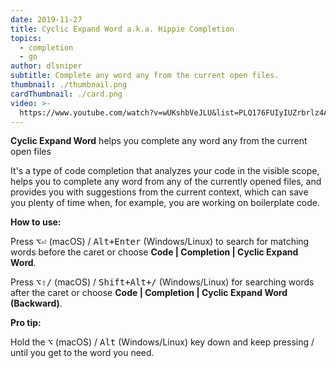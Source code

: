 ```yaml
---
date: 2019-11-27
title: Cyclic Expand Word a.k.a. Hippie Completion
topics:
  - completion
  - go
author: dlsniper
subtitle: Complete any word any from the current open files.
thumbnail: ./thumbnail.png
cardThumbnail: ./card.png
video: >-
  https://www.youtube.com/watch?v=wUKshbVeJLU&list=PLQ176FUIyIUZrbrlz4AY1V8VzBJKZyVlW&index=36
---
```


**Cyclic Expand Word** helps you complete any word any from the current
open files

It's a type of code completion that analyzes your code in the visible scope, helps you to complete any word from any of the currently opened files, and provides you with suggestions from the current context, which can save you plenty of time when, for example, you are working on boilerplate code.

**How to use:**

Press <kbd>⌥⏎</kbd> (macOS) / <kbd>Alt+Enter</kbd> (Windows/Linux) to search for matching words before the caret or choose **Code | Completion | Cyclic Expand Word**.

Press <kbd>⌥⇧\/</kbd> (macOS) / <kbd>Shift+Alt+\/</kbd> (Windows/Linux) for searching words after the caret or choose **Code | Completion | Cyclic Expand Word (Backward)**.

**Pro tip:**

Hold the <kbd>⌥</kbd> (macOS) / <kbd>Alt</kbd> (Windows/Linux) key down and keep pressing / until you get to the word you need.
